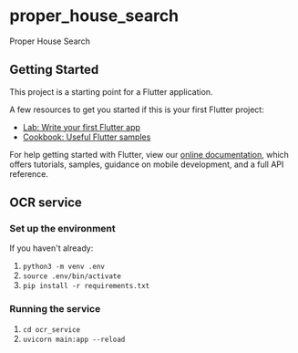 # proper_house_search

Proper House Search

## Getting Started

This project is a starting point for a Flutter application.

A few resources to get you started if this is your first Flutter project:

- [Lab: Write your first Flutter app](https://flutter.dev/docs/get-started/codelab)
- [Cookbook: Useful Flutter samples](https://flutter.dev/docs/cookbook)

For help getting started with Flutter, view our
[online documentation](https://flutter.dev/docs), which offers tutorials,
samples, guidance on mobile development, and a full API reference.


## OCR service

### Set up the environment

If you haven't already:

1. `python3 -m venv .env`
1. `source .env/bin/activate`
1. `pip install -r requirements.txt`

### Running the service

1. `cd ocr_service`
1. `uvicorn main:app --reload`
